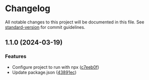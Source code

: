 # Changelog

All notable changes to this project will be documented in this file. See [standard-version](https://github.com/conventional-changelog/standard-version) for commit guidelines.

## 1.1.0 (2024-03-19)


### Features

* Configure project to run with npx ([c7eeb0f](https://github.com/fadhlaouir/create-github-bot-auto-commit/commit/c7eeb0fe5a1d28c287a872951807a405098fde4d))
* Update package.json ([43891ec](https://github.com/fadhlaouir/create-github-bot-auto-commit/commit/43891ec99a7db9d4c6bbad35c115ed1b61771e3d))
